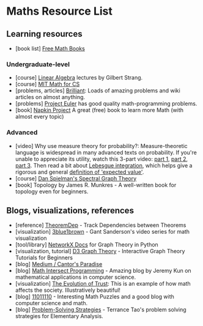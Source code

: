 # Maths Resource List

## Learning resources

- \[book list\] [Free Math Books](https://medium.com/free-stuff/free-math-books-a83aff081d89)

### Undergraduate-level

- \[course\] [Linear Algebra](https://ocw.mit.edu/courses/mathematics/18-06-linear-algebra-spring-2010/) lectures by Gilbert Strang.
- \[course\] [MIT Math for CS](https://ocw.mit.edu/courses/electrical-engineering-and-computer-science/6-042j-mathematics-for-computer-science-fall-2010/index.htm)
- \[problems, articles\] [Brilliant](https://www.brilliant.org): Loads of amazing problems and wiki articles on almost anything.
- \[problems\] [Project Euler](https://projecteuler.net/) has good quality math-programming problems.
- \[book\] [Napkin Project](https://web.evanchen.cc/napkin.html) A great (free) book to learn more Math (with almost every topic)

### Advanced

- \[video\] Why use measure theory for probability?:
Measure-theoretic language is widespread in many advanced texts on probability.
If you're unable to appreciate its utility, watch this 3-part video:
[part 1](https://www.youtube.com/watch?v=RjPXfUT7Odo),
[part 2](https://www.youtube.com/watch?v=Q9KOeP-nrYQ),
[part 3](https://www.youtube.com/watch?v=rAYA2Mu51bw).
Then read a bit about [Lebesgue integration](https://www.youtube.com/watch?v=LDNDTOVnKJk),
which helps give a rigorous and general
[definition of 'expected value'](https://en.wikipedia.org/wiki/Expected_value#General_case).
- \[course\] [Dan Spielman's Spectral Graph Theory](http://www.cs.yale.edu/homes/spielman/)
- \[book\] Topology by James R. Munkres - A well-written book for topology even for beginners.

## Blogs, visualizations, references

- \[reference\] [TheoremDep](https://sharmaeklavya2.github.io/theoremdep/) - Track Dependencies between Theorems
- \[visualization\] [3blue1brown](https://www.youtube.com/channel/UCYO_jab_esuFRV4b17AJtAw) - Gant Sanderson's video series for math visualization
- \[tool/library\] [NetworkX Docs](https://networkx.github.io/documentation/stable/tutorial.html) for Graph Theory in Python
- \[visualization, tutorial\] [D3 Graph Theory](https://d3gt.com/index.html) - Interactive Graph Theory Tutorials for Beginners
- \[blog\] [Medium / Cantor's Paradise](https://medium.com/cantors-paradise)
- \[blog\] [Math Intersect Programming](https://jeremykun.com/main-content/) - Amazing blog by Jeremy Kun on mathematical applications in computer science.
- \[visualization\] [The Evolution of Trust](https://ncase.me/trust/): This is an example of how math affects the society. Illustratively beautiful!
- \[blog\] [11011110](https://11011110.github.io) - Interesting Math Puzzles and a good blog with computer science and math.
- \[blog\] [Problem-Solving Strategies](https://terrytao.wordpress.com/2010/10/21/245a-problem-solving-strategies/) - Terrance Tao's problem solving strategies for Elementary Analysis.
